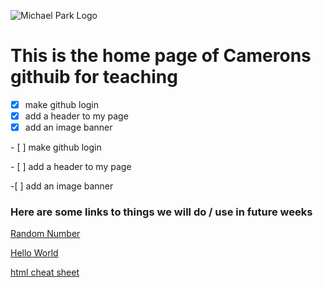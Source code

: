 ![Michael Park Logo](https://michaelpark.school.nz/wp-content/uploads/2021/06/mps-logo.svg)

# This is the home page of Camerons githuib for teaching

- [x] make github login
- [x] add a header to my page
- [x] add an image banner

\- \[ \] make github login

\- \[ \] add a header to my page

\-[ \] add an image banner


### Here are some links to things we will do / use in future weeks



[Random Number](https://mpscam.github.io/RandomNum/)

[Hello World](https://mpscam.github.io/helloworld/)

[html cheat sheet](https://www.w3schools.com/html/html_intro.asp)

<!--
This is a guide to most basic forms of formatting. read through carefully

[this](https://docs.github.com/en/get-started/writing-on-github/getting-started-with-writing-and-formatting-on-github/basic-writing-and-formatting-syntax) is a link to the formatting and writing syntax for github in its own markdown langauge

-->
  








